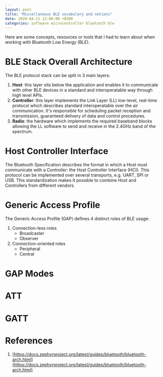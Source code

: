 ```yaml
---
layout: post
title: "Miscellaneous BLE vocabulary and notions"
date: 2020-04-21 12:00:00 +0200
categories: software microcontroller bluetooth ble
---
```

Here are some concepts, resources or tools that I had to learn about when working with Bluetooth Low Energy (BLE).

# BLE Stack Overall Architecture
The BLE protocol stack can be split in 3 main layers:
1. **Host**: this layer sits below the application and enables it to communicate with other BLE devices in a standard and interoperatable way through high level APIs.
1. **Controller**: this layer implements the Link Layer (LL) low-level, real-time protocol which describes standard interoperatable over the air communication. It's responsible for scheduling packet reception and transmission, guaranteed delivery of data and control procedures.
1. **Radio**: the hardware which implements the required baseband blocks allowing the LL software to send and receive in the 2.4GHz band of the spectrum.

# Host Controller Interface
The Bluetooth Specification describes the format in which a Host must communicate with a Controller: the Host Controller Interface (HCI). This protocol can be implemented over several transports, e.g. UART, SPI or USB. This standardization makes it possible to combine Host and Controllers from different vendors.

# Generic Access Profile
The Generic Access Profile (GAP) defines 4 distinct roles of BLE usage:
1. Connection-less roles
    * Broadcaster
    * Observer
2. Connection-oriented roles
    * Peripheral
	* Central

# GAP Modes

# ATT

# GATT

# References

1. [https://docs.zephyrproject.org/latest/guides/bluetooth/bluetooth-arch.html](https://docs.zephyrproject.org/latest/guides/bluetooth/bluetooth-arch.html)